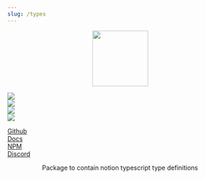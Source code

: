 ```yaml
---
slug: /types
---
```


<p align="center">
  <img width="125" src="/img/types/logo.svg"/>
</p>

<p class="flex">
  <div class="mx-3">
    <img src="https://img.shields.io/bundlephobia/minzip/@nishans/types?label=minzipped&style=flat"/>
  </div>
  <div class="mx-3">
    <img src="https://img.shields.io/npm/dw/@nishans/types?style=flat"/>
  </div>
  <div class="mx-3">
    <img src="https://img.shields.io/github/issues/devorein/nishan/@nishans/types"/>
  </div>
  <div class="mx-3">
    <img src="https://img.shields.io/npm/v/@nishans/types"/>
  </div>

</p>

<p class="flex">
  <div class="mx-3">
    <a href="https://github.com/Devorein/Nishan/tree/master/packages/types">Github</a>
  </div>
  <div class="mx-3">
    <a href="https://nishan-docs.netlify.app/docs/types/">Docs</a>
  </div>
  <div class="mx-3">
    <a href="https://www.npmjs.com/package/@nishans/types">NPM</a>
  </div>
  <div class="mx-3">
    <a href="https://discord.com/invite/SpwHCz8ysx">Discord</a>
  </div>

</p>

<p align="center">Package to contain notion typescript type definitions</p>